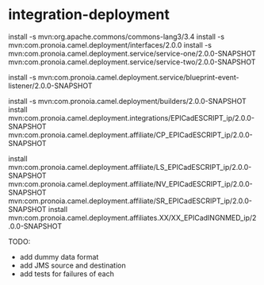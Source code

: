 # integration-deployment

install -s mvn:org.apache.commons/commons-lang3/3.4
install -s mvn:com.pronoia.camel.deployment/interfaces/2.0.0
install -s mvn:com.pronoia.camel.deployment.service/service-one/2.0.0-SNAPSHOT mvn:com.pronoia.camel.deployment.service/service-two/2.0.0-SNAPSHOT

install -s mvn:com.pronoia.camel.deployment.service/blueprint-event-listener/2.0.0-SNAPSHOT

install -s mvn:com.pronoia.camel.deployment/builders/2.0.0-SNAPSHOT
install mvn:com.pronoia.camel.deployment.integrations/EPICadESCRIPT_ip/2.0.0-SNAPSHOT mvn:com.pronoia.camel.deployment.affiliate/CP_EPICadESCRIPT_ip/2.0.0-SNAPSHOT
 
install mvn:com.pronoia.camel.deployment.affiliate/LS_EPICadESCRIPT_ip/2.0.0-SNAPSHOT mvn:com.pronoia.camel.deployment.affiliate/NV_EPICadESCRIPT_ip/2.0.0-SNAPSHOT mvn:com.pronoia.camel.deployment.affiliate/SR_EPICadESCRIPT_ip/2.0.0-SNAPSHOT
install mvn:com.pronoia.camel.deployment.affiliates.XX/XX_EPICadINGNMED_ip/2.0.0-SNAPSHOT

TODO:  
 - add dummy data format
 - add JMS source and destination
 - add tests for failures of each